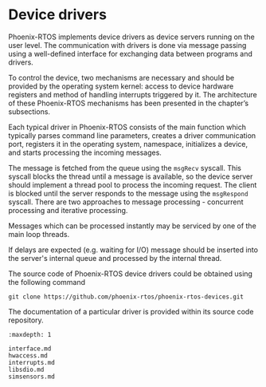 # Device drivers

Phoenix-RTOS implements device drivers as device servers running on the user level. The communication with drivers is
done via message passing using a well-defined interface for exchanging data between programs and drivers.

To control the device, two mechanisms are necessary and should be provided by the operating system kernel: access to
device hardware registers and method of handling interrupts triggered by it. The architecture of these Phoenix-RTOS
mechanisms has been presented in the chapter’s subsections.

Each typical driver in Phoenix-RTOS consists of the main function which typically parses command line parameters,
creates a driver communication port, registers it in the operating system, namespace, initializes a device, and starts
processing the incoming messages.

The message is fetched from the queue using the `msgRecv` syscall. This syscall blocks the thread until a message is
available, so the device server should implement a thread pool to process the incoming request. The client is blocked
until the server responds to the message using the `msgRespond` syscall. There are two approaches to message
processing - concurrent processing and iterative processing.

Messages which can be processed instantly may be serviced by one of the main loop threads.

If delays are expected (e.g. waiting for I/O) message should be inserted into the server's internal queue and processed
by the internal thread.

The source code of Phoenix-RTOS device drivers could be obtained using the following command

```console
git clone https://github.com/phoenix-rtos/phoenix-rtos-devices.git
```

The documentation of a particular driver is provided within its source code repository.

```{toctree}
:maxdepth: 1

interface.md
hwaccess.md
interrupts.md
libsdio.md
simsensors.md
```

